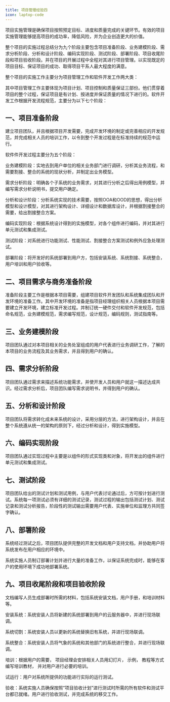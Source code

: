 ```yaml
---
title: 项目管理经验四
icon: laptop-code
---
```


项目实施管理是确保项目按照预定目标、进度和质量完成的关键环节。有效的项目实施管理能够提高项目的成功率，降低风险，并为企业创造更大的价值。

整个项目的实施过程总结分为九个阶段主要包含项目准备阶段、业务建模阶段、需求分析阶段、分析和设计阶段、编码实现阶段、测试阶段、部署阶段、项目收尾阶段和项目验收阶段。并在项目的开展过程中全程对其进行项目管理。以实现既定的项目目标、保证项目的成功、取得项目干系人最大程度的满意。

整个项目的实施工作主要分为项目管理工作和软件开发工作两大类：

其中项目管理工作主要体现为项目计划、项目控制和质量保证三部份。他们贯穿着项目的整个过程，保证项目是有计划、按进度并保证质量的情况下进行的。软件开发工作根据开发流程规范，主要分为以下七个阶段：

## 一、项目准备阶段

建立项目团队，并且根据项目开发需要，完成开发环境的制定或完善相应的开发规范，并完成相关人员的培训工作，以令到整个开发过程是在标准持续的规范中运行。

软件件开发过程主要分为五个阶段：

业务建模阶段：实地去到用户单位的相关业务部门进行调研，分析其业务流程，和需要割接、整合的系统的现状分析，并制定出业务模型。

需求分析阶段：明确各个子系统的业务需求，对其进行分析之后得出用例模型，并编写需求分析说明书，提交用户确定。

分析和设计阶段：分析系统实现的技术需要，按照OOA和OOD的思想，得出分析模型和设计模型，对其进行架构设计、详细设计和数据库设计，并根据割接整合的需要，给出割接整合方案。        

编码实现阶段：根据系统设计得到的实施模型，对各个组件进行编码，并对其进行单元测试和集成测试。

测试阶段：对系统进行功能测试、性能测试、割接整合方案测试和例外应急处理测试。

部署阶段：将开发好的系统部署到用户方，包括安装系统、系统割接、系统整合，用户培训和用户验收等。

## 二、项目需求与商务准备阶段

准备阶段主要工作是根据本项目需要，组建项目软件开发团队和系统集成团队和开发环境的准备工作。其中开发环境的准备是指项目经理组织相关人员根据本项目需要建立开发环境，建立标准开发过程。并制订统一硬件交付和软件开发规范，包括命名规范，业务建模规范，需求编写规范，设计规范，编码规则，测试指南等。

## 三、业务建模阶段

项目团队通过对本项目相关的业务处室组成的用户代表进行业务调研工作，了解的本项目的业务流程及其业务需求，并且得到用户的确认。

## 四、需求分析阶段

项目团队通过需求来描述系统功能需求，并使开发人员和用户就这一描述达成共识。经过需求分析后，项目团队编写需求说明书，并得到用户的确认。

## 五、分析和设计阶段

项目团队将需求转化成未来系统的设计，采用分层的方法，进行架构设计，并且在整个系统遵从统一的架构的原则下，经过分析和设计，得到实施模型。

## 六、编码实现阶段

项目团队通过实现过程中主要是以组件的形式实现类和对象，将开发出的组件进行单元测试和集成测试。

## 七、测试阶段

项目团队给出的测试计划和测试用例，与用户代表讨论通过后，方可按计划进行测试。系统每一项测试必须有详细的测试记录，测试过程的输出包括测试计划、测试记录和测试分析报告，阶段性的测试输出需要用户代表、实施单位和监理方共同签字确认。

## 八、部署阶段

系统经过测试之后，项目团队提供完整的开发文档和用户支持文档，并协助用户将系统发布在用户相应的环境中。

系统实施人员制订部署计划并进行大量的准备工作，以保证系统完成时，能够在客户的使用环境下成功地部署系统。

## 九、项目收尾阶段和项目验收阶段

文档编写人员生成部署时所需的材料，包括系统安装文档，用户手册，和培训材料等。

安装系统：系统安装人员将新建的系统部署到用户的云服务器中，并进行现场联调。

系统切割：系统安装人员以更新的系统替换旧有系统，并进行现场联调。

系统整合：系统安装人员将气象的系统和其他部门的系统进行整合，并进行现场联调。

培训：根据用户的需要， 项目经理会安排相关人员用幻灯片， 示例， 教程等方式编写培训教材， 并对用户进行必要的培训。

试运行：用户对系统所提供的功能进行实际的运行测试。

验收：系统实施人员确保按照“项目验收计划”进行测试时所需的所有软件和测试平台都已就绪。用户进行验收测试，并完成系统的移交工作。​​​​​​​

